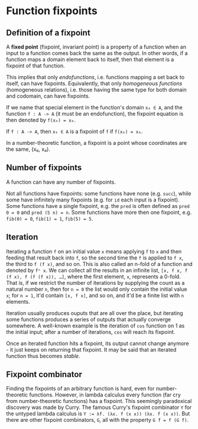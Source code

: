 # Function fixpoints

## Definition of a fixpoint

A **fixed point** (fixpoint, invariant point) is a property of a function when an input to a function comes back the same as the output. In other words, if a function maps a domain element back to itself, then that element is a fixpoint of that function.

This implies that only *endofunctions*, i.e. functions mapping a set back to itself, can have fixpoints. Equivalently, that only *homogeneous functions* (homogeneous relations), i.e. those having the same type for both domain and codomain, can have fixpoints.

If we name that special element in the function's domain `x₀ ∈ A`, and the function `f : A -> A` (it must be an endofunction), the fixpoint equation is then denoted by `f(x₀) = x₀`.

If `f : A -> A`, then `x₀ ∈ A` is a fixpoint of `f` if `f(x₀) = x₀`.

In a number-theoretic function, a fixpoint is a point whose coordinates are the same, (x₀, x₀).


## Number of fixpoints

A function can have any number of fixpoints.

Not all functions have fixpoints: some functions have none (e.g. `succ`), while some have infinitely many fixpoints (e.g. for `id` each input is a fixpoint). Some functions have a single fixpoint, e.g. the `pred` is often defined as `pred 0 = 0` and `pred (S n) = n`. Some functions have more then one fixpoint, e.g. `fib(0) = 0`, `fib(1) = 1`, `fib(5) = 5`.

## Iteration

Iterating a function `f` on an initial value `x` means applying `f` to `x` and then feeding that result back into `f`, so the second time the `f` is applied to `f x`, the third to `f (f x)`, and so on. This is also called an n-fold of a function and denoted by `fⁿ x`. We can collect all the results in an infinite list, `[x, f x, f (f x), f (f (f x)), …]`, where the first element, `x`, represents a 0-fold. That is, if we restrict the number of iterations by supplying the count as a natural number `n`, then for `n = 0` the list would only contain the initial value `x`; for `n = 1`, it'd contain `[x, f x]`, and so on, and it'd be a finite list with `n` elements.

Iteration usually produces ouputs that are all over the place, but iterating some functions produces a series of outputs that actually converge somewhere. A well-known example is the iteration of `cos` function on 1 as the initial input; after a number of iterations, `cos` will reach its fixpoint.

Once an iterated function hits a fixpoint, its output cannot change anymore - it just keeps on returning that fixpoint. It may be said that an iterated function thus becomes *stable*.

## Fixpoint combinator

Finding the fixpoints of an arbitrary function is hard, even for number-theoretic functions. However, in lambda calculus every function (far cry from number-theoretic functions) has a fixpoint. This seemingly paradoxical discovery was made by Curry. The famous Curry's fixpoint combinator `Y` for the untyped lambda calculus is `Y := λf. (λx. f (x x)) (λx. f (x x))`. But there are other fixpoint combinators, `G`, all with the property `G f = f (G f)`.
